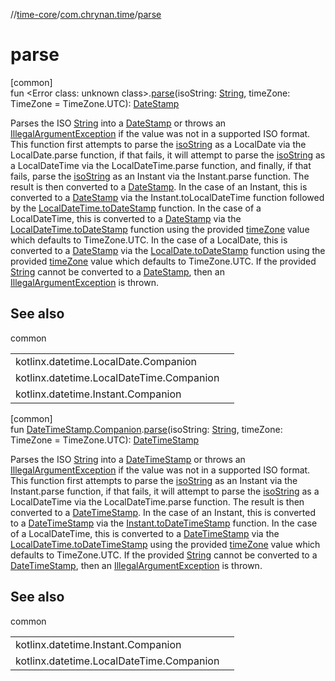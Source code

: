 //[time-core](../../index.md)/[com.chrynan.time](index.md)/[parse](parse.md)

# parse

[common]\
fun <!---  GfmCommand {"@class":"org.jetbrains.dokka.gfm.ResolveLinkGfmCommand","dri":{"packageName":"","classNames":"<Error class: unknown class>","callable":null,"target":{"@class":"org.jetbrains.dokka.links.PointingToDeclaration"},"extra":null}} --->&lt;Error class: unknown class&gt;<!--- --->.[parse](parse.md)(isoString: [String](https://kotlinlang.org/api/latest/jvm/stdlib/kotlin/-string/index.html), timeZone: TimeZone = TimeZone.UTC): [DateStamp](-date-stamp/index.md)

Parses the ISO [String](parse.md) into a [DateStamp](-date-stamp/index.md) or throws an [IllegalArgumentException](https://kotlinlang.org/api/latest/jvm/stdlib/kotlin/-illegal-argument-exception/index.html) if the value was not in a supported ISO format. This function first attempts to parse the [isoString](parse.md) as a LocalDate via the LocalDate.parse function, if that fails, it will attempt to parse the [isoString](parse.md) as a LocalDateTime via the LocalDateTime.parse function, and finally, if that fails, parse the [isoString](parse.md) as an Instant via the Instant.parse function. The result is then converted to a [DateStamp](-date-stamp/index.md). In the case of an Instant, this is converted to a [DateStamp](-date-stamp/index.md) via the Instant.toLocalDateTime function followed by the [LocalDateTime.toDateStamp](to-date-stamp.md) function. In the case of a LocalDateTime, this is converted to a [DateStamp](-date-stamp/index.md) via the [LocalDateTime.toDateStamp](to-date-stamp.md) function using the provided [timeZone](parse.md) value which defaults to TimeZone.UTC. In the case of a LocalDate, this is converted to a [DateStamp](-date-stamp/index.md) via the [LocalDate.toDateStamp](to-date-stamp.md) function using the provided [timeZone](parse.md) value which defaults to TimeZone.UTC. If the provided [String](parse.md) cannot be converted to a [DateStamp](-date-stamp/index.md), then an [IllegalArgumentException](https://kotlinlang.org/api/latest/jvm/stdlib/kotlin/-illegal-argument-exception/index.html) is thrown.

## See also

common

| | |
|---|---|
| kotlinx.datetime.LocalDate.Companion |  |
| kotlinx.datetime.LocalDateTime.Companion |  |
| kotlinx.datetime.Instant.Companion |  |

[common]\
fun [DateTimeStamp.Companion](-date-time-stamp/-companion/index.md).[parse](parse.md)(isoString: [String](https://kotlinlang.org/api/latest/jvm/stdlib/kotlin/-string/index.html), timeZone: TimeZone = TimeZone.UTC): [DateTimeStamp](-date-time-stamp/index.md)

Parses the ISO [String](parse.md) into a [DateTimeStamp](-date-time-stamp/index.md) or throws an [IllegalArgumentException](https://kotlinlang.org/api/latest/jvm/stdlib/kotlin/-illegal-argument-exception/index.html) if the value was not in a supported ISO format. This function first attempts to parse the [isoString](parse.md) as an Instant via the Instant.parse function, if that fails, it will attempt to parse the [isoString](parse.md) as a LocalDateTime via the LocalDateTime.parse function. The result is then converted to a [DateTimeStamp](-date-time-stamp/index.md). In the case of an Instant, this is converted to a [DateTimeStamp](-date-time-stamp/index.md) via the [Instant.toDateTimeStamp](to-date-time-stamp.md) function. In the case of a LocalDateTime, this is converted to a [DateTimeStamp](-date-time-stamp/index.md) via the [LocalDateTime.toDateTimeStamp](to-date-time-stamp.md) using the provided [timeZone](parse.md) value which defaults to TimeZone.UTC. If the provided [String](parse.md) cannot be converted to a [DateTimeStamp](-date-time-stamp/index.md), then an [IllegalArgumentException](https://kotlinlang.org/api/latest/jvm/stdlib/kotlin/-illegal-argument-exception/index.html) is thrown.

## See also

common

| | |
|---|---|
| kotlinx.datetime.Instant.Companion |  |
| kotlinx.datetime.LocalDateTime.Companion |  |
